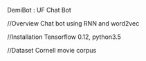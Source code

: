 DemiBot : UF Chat Bot

//Overview
Chat bot using RNN and word2vec

//Installation
Tensorflow 0.12, python3.5

//Dataset
Cornell movie corpus